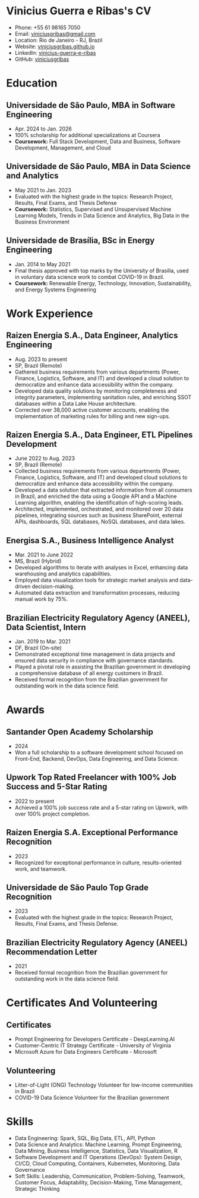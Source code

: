 # Vinicius Guerra e Ribas's CV

- Phone: +55 61 98165 7050
- Email: [viniciusgribas@gmail.com](mailto:viniciusgribas@gmail.com)
- Location: Rio de Janeiro - RJ, Brazil
- Website: [viniciusgribas.github.io](https://viniciusgribas.github.io/)
- LinkedIn: [vinicius-guerra-e-ribas](https://linkedin.com/in/vinicius-guerra-e-ribas)
- GitHub: [viniciusgribas](https://github.com/viniciusgribas)


# Education

## Universidade de São Paulo, MBA in Software Engineering

- Apr. 2024 to Jan. 2026
- 100% scholarship for additional specializations at Coursera
- **Coursework:** Full Stack Development, Data and Business, Software Development, Management, and Cloud

## Universidade de São Paulo, MBA in Data Science and Analytics

- May 2021 to Jan. 2023
- Evaluated with the highest grade in the topics: Research Project, Results, Final Exams, and Thesis Defense
- **Coursework:** Statistics, Supervised and Unsupervised Machine Learning Models, Trends in Data Science and Analytics, Big Data in the Business Environment

## Universidade de Brasília, BSc in Energy Engineering

- Jan. 2014 to May 2021
- Final thesis approved with top marks by the University of Brasília, used in voluntary data science work to combat COVID-19 in Brazil.
- **Coursework:** Renewable Energy, Technology, Innovation, Sustainability, and Energy Systems Engineering

# Work Experience

## Raizen Energia S.A., Data Engineer, Analytics Engineering

- Aug. 2023 to present
- SP, Brazil (Remote)
- Gathered business requirements from various departments (Power, Finance, Logistics, Software, and IT) and developed a cloud solution to democratize and enhance data accessibility within the company.
- Developed data quality solutions by monitoring completeness and integrity parameters, implementing sanitation rules, and enriching SSOT databases within a Data Lake House architecture.
- Corrected over 38,000 active customer accounts, enabling the implementation of marketing rules for billing and new sign-ups.

## Raizen Energia S.A., Data Engineer, ETL Pipelines Development

- June 2022 to Aug. 2023
- SP, Brazil (Remote)
- Collected business requirements from various departments (Power, Finance, Logistics, Software, and IT) and developed cloud solutions to democratize and enhance data accessibility within the company.
- Developed a data solution that extracted information from all consumers in Brazil, and enriched the data using a Google API and a Machine Learning algorithm, enabling the identification of high-scoring leads.
- Architected, implemented, orchestrated, and monitored over 20 data pipelines, integrating sources such as business SharePoint, external APIs, dashboards, SQL databases, NoSQL databases, and data lakes.

## Energisa S.A., Business Intelligence Analyst

- Mar. 2021 to June 2022
- MS, Brazil (Hybrid)
- Developed algorithms to iterate with analyses in Excel, enhancing data warehousing and analytics capabilities.
- Employed data visualization tools for strategic market analysis and data-driven decision-making.
- Automated data extraction and transformation processes, reducing manual work by 75%.

## Brazilian Electricity Regulatory Agency (ANEEL), Data Scientist, Intern

- Jan. 2019 to Mar. 2021
- DF, Brazil (On-site)
- Demonstrated exceptional time management in data projects and ensured data security in compliance with governance standards.
- Played a pivotal role in assisting the Brazilian government in developing a comprehensive database of all energy customers in Brazil.
- Received formal recognition from the Brazilian government for outstanding work in the data science field.

# Awards

## Santander Open Academy Scholarship

- 2024
- Won a full scholarship to a software development school focused on Front-End, Backend, DevOps, Data Engineering, and Data Science.

## Upwork Top Rated Freelancer with 100% Job Success and 5-Star Rating

- 2022 to present
- Achieved a 100% job success rate and a 5-star rating on Upwork, with over 100% project completion.

## Raizen Energia S.A. Exceptional Performance Recognition

- 2023
- Recognized for exceptional performance in culture, results-oriented work, and teamwork.

## Universidade de São Paulo Top Grade Recognition

- 2023
- Evaluated with the highest grade in the topics: Research Project, Results, Final Exams, and Thesis Defense.

## Brazilian Electricity Regulatory Agency (ANEEL) Recommendation Letter

- 2021
- Received formal recognition from the Brazilian government for outstanding work in the data science field.

# Certificates And Volunteering

## Certificates

- Prompt Engineering for Developers Certificate - DeepLearning.AI
- Customer-Centric IT Strategy Certificate - University of Virginia
- Microsoft Azure for Data Engineers Certificate - Microsoft

## Volunteering

- Litter-of-Light (ONG) Technology Volunteer for low-income communities in Brazil
- COVID-19 Data Science Volunteer for the Brazilian government

# Skills

- Data Engineering: Spark, SQL, Big Data, ETL, API, Python
- Data Science and Analytics: Machine Learning, Prompt Engineering, Data Mining, Business Intelligence, Statistics, Data Visualization, R
- Software Development and IT Operations (DevOps): System Design, CI/CD, Cloud Computing, Containers, Kubernetes, Monitoring, Data Governance
- Soft Skills: Leadership, Communication, Problem-Solving, Teamwork, Customer Focus, Adaptability, Decision-Making, Time Management, Strategic Thinking
